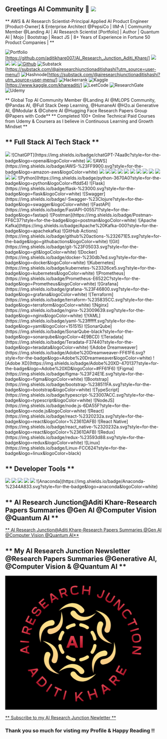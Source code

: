 
## Greetings AI Community 👋 [<img src="https://img.shields.io/badge/About-Me-333333.svg?style=for-the-badge&logo=aboutdotme&logoColor=white">](<https://www.linkedin.com/in/aditi-khare-5840977b/>)

** AWS & AI Research Scientist-Principal Applied AI Product Engineer [Product-Owner] & Enterprise Architect @PepsiCo | IIM-A | Community Member @Landing AI | AI Research Scientist [Portfolio] | Author | Quantum AI | Mojo | Bootstrap | React JS | 8+ Years of Experience in Fortune 50 Product Companies | **

![Portfolio](https://img.shields.io/badge/Portfolio-%23000000.svg?style=for-the-badge&logo=firefox&logoColor=#FF7139)[<https://github.com/aditikhare007/AI_Research_Junction_Aditi_Khare/>]
[<img src="https://img.shields.io/badge/LinkedIn-0077B5?style=for-the-badge&logo=linkedin&logoColor=white">](<https://www.linkedin.com/in/aditi-khare-5840977b/>)
[<img src="https://img.shields.io/badge/Twitter-1DA1F2?style=for-the-badge&logo=twitter&logoColor=white">](<https://twitter.com/AditiKh32506701/>)
[<img src="https://img.shields.io/badge/Gmail-D14836?style=for-the-badge&logo=gmail&logoColor=white">](<aditikhare007@gmail.com>)
[<img alt="Github" src="https://img.shields.io/badge/GitHub-%2312100E.svg?&style=for-the-badge&logo=Github&logoColor=white"/>](https://github.com/aditikhare007/AI_Research_Junction_Aditi_Khare) 
![Substack](https://img.shields.io/badge/Substack-%23006f5c.svg?style=for-the-badge&logo=substack&logoColor=FF6719)[<https://substack.com/@airesearchjunctionaditishashi?utm_source=user-menu/>]
![Hashnode](https://img.shields.io/badge/Hashnode-2962FF?style=for-the-badge&logo=hashnode&logoColor=white)[<https://substack.com/@airesearchjunctionaditishashi?utm_source=user-menu/>]
![Hackerrank](https://img.shields.io/badge/-Hackerrank-2EC866?style=for-the-badge&logo=HackerRank&logoColor=white)
![Kaggle](https://img.shields.io/badge/Kaggle-035a7d?style=for-the-badge&logo=kaggle&logoColor=white)[<https://www.kaggle.com/khareaditi/>]
![LeetCode](https://img.shields.io/badge/LeetCode-000000?style=for-the-badge&logo=LeetCode&logoColor=#d16c06)
![ResearchGate](https://img.shields.io/badge/ResearchGate-00CCBB?style=for-the-badge&logo=ResearchGate&logoColor=white)
![Udemy](https://img.shields.io/badge/Udemy-A435F0?style=for-the-badge&logo=Udemy&logoColor=white)



** Global Top AI Community Member @Landing AI @MLOPS Community, @Pandas AI, @Full Stack Deep Learning, @HumaneAI @H2o.ai Generative AI, @Modular & @Cohere AI @Hugging Face Research Papers Group @Papers with Code** ** Completed 100+ Online Technical Paid Courses from Udemy & Coursera as I believe in Continuous Learning and Growth Mindset **

## ** Full Stack AI Tech Stack ** ##
<p>
  <img src="https://img.shields.io/badge/arXiv-B31B1B.svg?style=for-the-badge&logo=arXiv&logoColor=white" />
  ![ChatGPT](https://img.shields.io/badge/chatGPT-74aa9c?style=for-the-badge&logo=openai&logoColor=white)
  <img src="https://img.shields.io/badge/OpenAI-412991.svg?style=for-the-badge&logo=OpenAI&logoColor=white" />
  ![AWS](https://img.shields.io/badge/AWS-%23FF9900.svg?style=for-the-badge&logo=amazon-aws&logoColor=white)
  <img src="hhttps://img.shields.io/badge/Amazon%20DynamoDB-4053D6.svg?style=for-the-badge&logo=Amazon-DynamoDB&logoColor=white" />
  <img src="https://img.shields.io/badge/Amazon%20DynamoDB-4053D6.svg?style=for-the-badge&logo=Amazon-DynamoDB&logoColor=white" />
  <img src="https://img.shields.io/badge/Amazon%20AWS-232F3E.svg?style=for-the-badge&logo=Amazon-AWS&logoColor=white" />
  <img src="https://img.shields.io/badge/AWS%20Fargate-FF9900.svg?style=for-the-badge&logo=AWS-Fargate&logoColor=white" />
  <img src="https://img.shields.io/badge/AWS%20Lambda-FF9900.svg?style=for-the-badge&logo=AWS-Lambda&logoColor=white" />
  <img src="https://img.shields.io/badge/Amazon%20EC2-FF9900.svg?style=for-the-badge&logo=Amazon-EC2&logoColor=white" />
  <img src="https://img.shields.io/badge/Amazon%20ECS-FF9900.svg?style=for-the-badge&logo=Amazon-ECS&logoColor=white" />
  <img src="https://img.shields.io/badge/Apache%20Cassandra-1287B1.svg?style=for-the-badge&logo=Apache-Cassandra&logoColor=white" />
  <img src="https://img.shields.io/badge/OpenCV-5C3EE8.svg?style=for-the-badge&logo=OpenCV&logoColor=white" />
  <img src="https://img.shields.io/badge/OpenSearch-005EB8.svg?style=for-the-badge&logo=OpenSearch&logoColor=white" />     
  <img src="https://img.shields.io/badge/PostgreSQL-316192?style=for-the-badge&logo=postgresql&logoColor=white" />
  <img src="https://img.shields.io/badge/MongoDB-4EA94B?style=for-the-badge&logo=mongodb&logoColor=white" />
  	![Python](https://img.shields.io/badge/python-3670A0?style=for-the-badge&logo=python&logoColor=ffdd54)
  ![Flask](https://img.shields.io/badge/flask-%23000.svg?style=for-the-badge&logo=flask&logoColor=white)
  ![Swagger](https://img.shields.io/badge/-Swagger-%23Clojure?style=for-the-badge&logo=swagger&logoColor=white)
  	![FastAPI](https://img.shields.io/badge/FastAPI-005571?style=for-the-badge&logo=fastapi)
  ![Postman](https://img.shields.io/badge/Postman-FF6C37?style=for-the-badge&logo=postman&logoColor=white)
  ![Apache Kafka](https://img.shields.io/badge/Apache%20Kafka-000?style=for-the-badge&logo=apachekafka)
  ![GitHub Actions](https://img.shields.io/badge/github%20actions-%232671E5.svg?style=for-the-badge&logo=githubactions&logoColor=white)
  	![Git](https://img.shields.io/badge/git-%23F05033.svg?style=for-the-badge&logo=git&logoColor=white)
  ![Docker](https://img.shields.io/badge/docker-%230db7ed.svg?style=for-the-badge&logo=docker&logoColor=white)
  ![Kubernetes](https://img.shields.io/badge/kubernetes-%23326ce5.svg?style=for-the-badge&logo=kubernetes&logoColor=white)
  ![Prometheus](https://img.shields.io/badge/Prometheus-E6522C?style=for-the-badge&logo=Prometheus&logoColor=white)
  ![Grafana](https://img.shields.io/badge/grafana-%23F46800.svg?style=for-the-badge&logo=grafana&logoColor=white)
  ![Terraform](https://img.shields.io/badge/terraform-%235835CC.svg?style=for-the-badge&logo=terraform&logoColor=white)
  ![Nginx](https://img.shields.io/badge/nginx-%23009639.svg?style=for-the-badge&logo=nginx&logoColor=white)
  ![YAML](https://img.shields.io/badge/yaml-%23ffffff.svg?style=for-the-badge&logo=yaml&logoColor=151515)
  ![SonarQube](https://img.shields.io/badge/SonarQube-black?style=for-the-badge&logo=sonarqube&logoColor=4E9BCD)
 ![Teradata](https://img.shields.io/badge/Teradata-F37440?style=for-the-badge&logo=teradata&logoColor=white)
 ![Adobe Dreamweaver](https://img.shields.io/badge/Adobe%20Dreamweaver-FF61F6.svg?style=for-the-badge&logo=Adobe%20Dreamweaver&logoColor=white)
  ![Adobe XD](https://img.shields.io/badge/Adobe%20XD-470137?style=for-the-badge&logo=Adobe%20XD&logoColor=#FF61F6)
  ![Figma](https://img.shields.io/badge/figma-%23F24E1E.svg?style=for-the-badge&logo=figma&logoColor=white)
  	![Bootstrap](https://img.shields.io/badge/bootstrap-%238511FA.svg?style=for-the-badge&logo=bootstrap&logoColor=white)
  ![TypeScript](https://img.shields.io/badge/typescript-%23007ACC.svg?style=for-the-badge&logo=typescript&logoColor=white)
   ![NodeJS](https://img.shields.io/badge/node.js-6DA55F?style=for-the-badge&logo=node.js&logoColor=white)
   ![React](https://img.shields.io/badge/react-%2320232a.svg?style=for-the-badge&logo=react&logoColor=%2361DAFB)
   ![React Native](https://img.shields.io/badge/react_native-%2320232a.svg?style=for-the-badge&logo=react&logoColor=%2361DAFB)
   	![Redux](https://img.shields.io/badge/redux-%23593d88.svg?style=for-the-badge&logo=redux&logoColor=white)
    ![Linux](https://img.shields.io/badge/Linux-FCC624?style=for-the-badge&logo=linux&logoColor=black)
  
</p>

## ** Developer Tools ** ##

<p>
  <img src="https://img.shields.io/badge/Amazon%20AWS-232F3E.svg?style=for-the-badge&logo=Amazon-AWS&logoColor=white" />
  <img src="https://img.shields.io/badge/Visual_Studio_Code-0078D4?style=for-the-badge&logo=visual%20studio%20code&logoColor=white" />
  <img src="https://img.shields.io/badge/Visual_Studio-5C2D91?style=for-the-badge&logo=visual%20studio&logoColor=white" />
  <img src="https://img.shields.io/badge/Anaconda-44A833.svg?style=for-the-badge&logo=Anaconda&logoColor=white" />
  <img src="https://img.shields.io/badge/sublime_text-%23575757.svg?&style=for-the-badge&logo=sublime-text&logoColor=important" />
  ![Anaconda](https://img.shields.io/badge/Anaconda-%2344A833.svg?style=for-the-badge&logo=anaconda&logoColor=white)
</p>

## ** AI Research Junction@Aditi Khare-Research Papers Summaries @Gen AI @Computer Vision @Quantum AI ** ##

<a href="https://github.com/aditikhare007/AI_Research_Junction_Aditi_Khare" class="button icon search"> ** AI Research Junction@Aditi Khare-Research Papers Summaries @Gen AI @Computer Vision @Quantum AI** </a> 

## ** My AI Research Junction Newsletter @Research Papers Summaries @Generative AI, @Computer Vision & @Quantum AI ** ## 
[<img src="https://github.com/aditikhare007/aditikhare007/blob/main/Aditi_AI_Research_Junction_Logo_16th_Jan_24_Final.png/">](<https://www.linkedin.com/newsletters/7152631955203739649/>)

<a href="https://www.linkedin.com/newsletters/7152631955203739649/" class="button icon search"> ** Subscribe to my AI Research Junction Newletter ** </a> 
### Thank you so much for visting my Profile & Happy Reading !! ###


 

